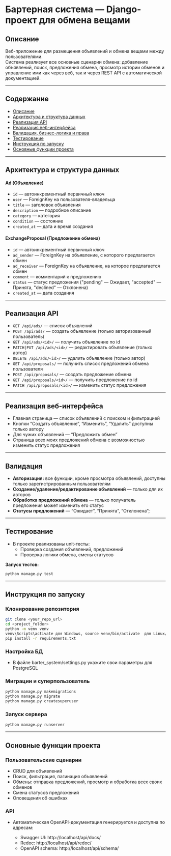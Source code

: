 # Бартерная система — Django-проект для обмена вещами

## Описание

Веб-приложение для размещения объявлений и обмена вещами между пользователями.  
Система реализует все основные сценарии обмена: добавление объявлений, поиск, предложения обмена, просмотр истории обменов и управление ими как через веб, так и через REST API с автоматической документацией.

---

## Содержание

- [Описание](#описание)
- [Архитектура и структура данных](#архитектура-и-структура-данных)
- [Реализация API](#реализация-api)
- [Реализация веб-интерфейса](#реализация-веб-интерфейса)
- [Валидация, бизнес-логика и права](#валидация-бизнес-логика-и-права)
- [Тестирование](#тестирование)
- [Инструкция по запуску](#инструкция-по-запуску)
- [Основные функции проекта](#основные-функции-проекта)

---

##  Архитектура и структура данных

#### **Ad (Объявление)**
- `id` — автоинкрементный первичный ключ
- `user` — ForeignKey на пользователя-владельца
- `title` — заголовок объявления
- `description` — подробное описание
- `category` — категория
- `condition` — состояние
- `created_at` — дата и время создания

#### **ExchangeProposal (Предложение обмена)**
- `id` — автоинкрементный первичный ключ
- `ad_sender` — ForeignKey на объявление, с которого предлагается обмен
- `ad_receiver` — ForeignKey на объявление, на которое предлагается обмен
- `comment` — комментарий к предложению
- `status` — статус предложения ("pending" — Ожидает, "accepted" — Принята, "declined" — Отклонена)
- `created_at` — дата создания

---

## Реализация API

- `GET /api/ads/` — список объявлений
- `POST /api/ads/` — создать объявление (только авторизованный пользователь)
- `GET /api/ads/<id>/` — получить объявление по id
- `PATCH|PUT /api/ads/<id>/` — редактировать объявление (только автор)
- `DELETE /api/ads/<id>/` — удалить объявление (только автор)
- `GET /api/proposals/` — получить список предложений обмена пользователя
- `POST /api/proposals/` — создать предложение обмена
- `GET /api/proposals/<id>/` — получить предложение по id
- `PATCH /api/proposals/<id>/` — изменить статус предложения

---

## Реализация веб-интерфейса

- Главная страница — список объявлений с поиском и фильтрацией
- Кнопки “Создать объявление”, “Изменить”, “Удалить” доступны только автору
- Для чужих объявлений — “Предложить обмен”
- Страница всех моих предложений обмена с возможностью изменить статус предложения

---

## Валидация

- **Авторизация:** все функции, кроме просмотра объявлений, доступны только зарегистрированным пользователям
- **Создание/удаление/редактирование объявлений** — только для их авторов
- **Обработка предложений обмена** — только получатель предложения может изменить его статус
- **Статусы предложений** — “Ожидает”, “Принята”, “Отклонена”;

---

## Тестирование

- В проекте реализованы unit-тесты:
  - Проверка создания объявлений, предложений
  - Проверка логики обмена, смены статусов

**Запуск тестов:**
```bash
python manage.py test
```

---

## Инструкция по запуску

### **Клонирование репозитория**

```bash
git clone <your_repo_url>
cd <project_folder>
python -m venv venv
venv\Scripts\activate для Windows, source venv/bin/activate  для Linux/Mac
pip install -r requirements.txt
```

### **Настройка БД**

- В файле barter_system/settings.py укажите свои параметры для PostgreSQL

### **Миграции и суперпользователь**
```bash
python manage.py makemigrations
python manage.py migrate
python manage.py createsuperuser
```

### **Запуск сервера**
```bash
python manage.py runserver
```

---

## Основные функции проекта

### **Пользовательские сценарии**

- CRUD для объявлений
- Поиск, фильтрация, пагинация объявлений
- Обмены: отправка предложений, просмотр и обработка всех своих обменов
- Смена статусов предложений
- Оповещения об ошибках 

### **API**

- Автоматическая OpenAPI-документация генерируется и доступна по адресам:

  - Swagger UI: http://localhost/api/docs/
  - Redoc: http://localhost/api/redoc/
  - OpenAPI schema: http://localhost/api/schema/
